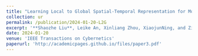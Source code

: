 ```yaml
---
title: "Learning Local to Global Spatial-Temporal Representation for Motor Imagery Classification"
collection: ur
permalink: /publication/2024-01-20-L2G
excerpt: '**Shaozhe Liu**, Leike An, Xinliang Zhou, XiaojunNing, and Ziyu Jia*'
date: 2024-01-20
venue: 'IEEE Transactions on Cybernetics'
paperurl: 'http://academicpages.github.io/files/paper3.pdf'
---
```

